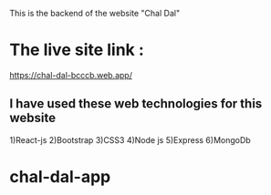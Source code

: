 This is the backend of the website "Chal Dal"

# The live site link : 
https://chal-dal-bcccb.web.app/

## I have used these web technologies for this website
1)React-js
2)Bootstrap 
3)CSS3
4)Node js
5)Express
6)MongoDb
# chal-dal-app
